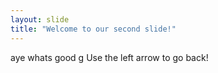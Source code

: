 ```yaml
---
layout: slide
title: "Welcome to our second slide!"
---
```

aye whats good g
Use the left arrow to go back!
